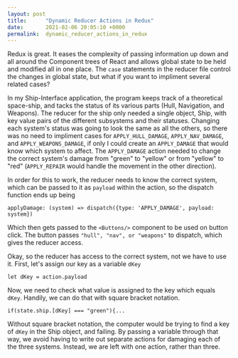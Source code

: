 ```yaml
---
layout: post
title:      "Dynamic Reducer Actions in Redux"
date:       2021-02-06 20:05:10 +0000
permalink:  dynamic_reducer_actions_in_redux
---
```



Redux is great. It eases the complexity of passing information up down and all around the Component trees of React and allows global state to be held and modified all in one place. The `case` statements in the reducer file control the changes in global state, but what if you want to impliment several related cases?

In my Ship-Interface application, the program keeps track of a theoretical space-ship, and tacks the status of its various parts (Hull, Navigation, and Weapons). The reducer for the ship only needed a single object, Ship, with key value pairs of the different subsystems and their statuses. Changing each system's status was going to look the same as all the others, so there was no need to impliment cases for `APPLY_HULL_DAMAGE`, `APPLY_NAV_DAMAGE`, and `APPLY_WEAPONS_DAMAGE`, if only I could create an `APPLY_DAMAGE` that would know which system to affect. The `APPLY_DAMAGE` action needed to change the correct system's damage from "green" to "yellow" or from "yellow" to "red" (`APPLY_REPAIR` would handle the movement in the other direction).

In order for this to work, the reducer needs to know the correct system, which can be passed to it as `payload` within the action, so the dispatch function ends up being

```applyDamage: (system) => dispatch({type: 'APPLY_DAMAGE', payload: system})```

Which then gets passed to the `<Buttons/>` component to be used on button click. The button passes `"hull", "nav", or "weapons"` to dispatch, which gives the reducer access.

Okay, so the reducer has access to the correct system, not we have to use it. First, let's assign our key as a variable `dKey`

```let dKey = action.payload```

Now, we need to check what value is assigned to the key which equals `dKey`. Handily, we can do that with square bracket notation.

```if(state.ship.[dKey] === "green"){...```

Without square bracket notation, the computer would be trying to find a key of `dKey` in the Ship object, and failing. By passing a variable through that way, we avoid having to write out separate actions for damaging each of the three systems. Instead, we are left with one action, rather than three.
